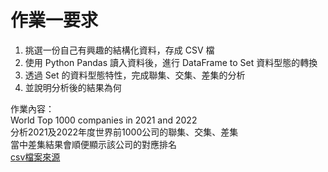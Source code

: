 作業一要求
===
1.  挑選一份自己有興趣的結構化資料，存成 CSV 檔
2.  使用 Python Pandas 讀入資料後，進行 DataFrame to Set 資料型態的轉換
3.  透過 Set 的資料型態特性，完成聯集、交集、差集的分析
4.  並說明分析後的結果為何

作業內容：  
World Top 1000 companies in 2021 and 2022  
分析2021及2022年度世界前1000公司的聯集、交集、差集  
當中差集結果會順便顯示該公司的對應排名  
[csv檔案來源](https://www.kaggle.com/datasets/ramjasmaurya/fortune-1000-companieslatest)

